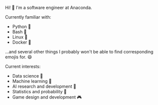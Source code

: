 Hi! 👋 I'm a software engineer at Anaconda.

Currently familiar with:
- Python 🐍
- Bash 🐚
- Linux 🐧
- Docker 🐋

...and several other things I probably won't be able to find corresponding emojis for. 😄

Current interests:
- Data science 🧪
- Machine learning 🧠
- AI research and development 🤖
- Statistics and probability 🎲
- Game design and development 🎮
